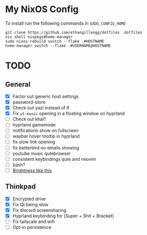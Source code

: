 # My NixOS Config

To install run the following commands in `$XDG_CONFIG_HOME`

```shell
git clone https://github.com/ethangillengg/dotfiles .dotfiles
nix shell nixpkgs#home-manager
sudo nixos-rebuild switch --flake .#HOSTNAME
home-manager switch --flake .#USERNAME@HOSTNAME
```

# TODO

## General

- [x] Factor out generic host settings
- [x] password-store
- [x] Check out yazi instead of lf
- [x] Fix `yt-music` opening in a floating window on hyprland
- [ ] Check out khal?
- [ ] hyprland gamemode
- [ ] notifications show on fullscreen
- [ ] waybar hover tooltip in hyprland
- [ ] fix slow link opening
- [ ] fix betterbird no emails showing
- [ ] youtube music qutebrowser
- [ ] consistent keybindings qute and neovim
- [ ] bash?
- [ ] [Brightness like this](https://www.reddit.com/r/unixporn/comments/d0lxbf/sway_symbolic_links_save_lives_pywal_mako/)

## Thinkpad

- [x] Encrypted drive
- [x] Fix Qt being slow
- [x] Fix discord screensharing
- [x] Hyprland keybinding for [Super + Shit + Bracket]
- [ ] Fix tailscale and wifi
- [ ] Opt-in persistence
